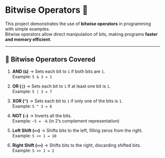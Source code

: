 # Bitwise Operators 🔢

This project demonstrates the use of **bitwise operators** in programming with simple examples.  
Bitwise operators allow direct manipulation of bits, making programs **faster and memory efficient**.

---

## 📌 Bitwise Operators Covered

1. **AND (`&`)** → Sets each bit to `1` if both bits are `1`.  
   Example: `5 & 3 = 1`

2. **OR (`|`)** → Sets each bit to `1` if at least one bit is `1`.  
   Example: `5 | 3 = 7`

3. **XOR (`^`)** → Sets each bit to `1` if only one of the bits is `1`.  
   Example: `5 ^ 3 = 6`

4. **NOT (`~`)** → Inverts all the bits.  
   Example: `~5 = -6` (in 2’s complement representation)

5. **Left Shift (`<<`)** → Shifts bits to the left, filling zeros from the right.  
   Example: `5 << 1 = 10`

6. **Right Shift (`>>`)** → Shifts bits to the right, discarding shifted bits.  
   Example: `5 >> 1 = 2`
